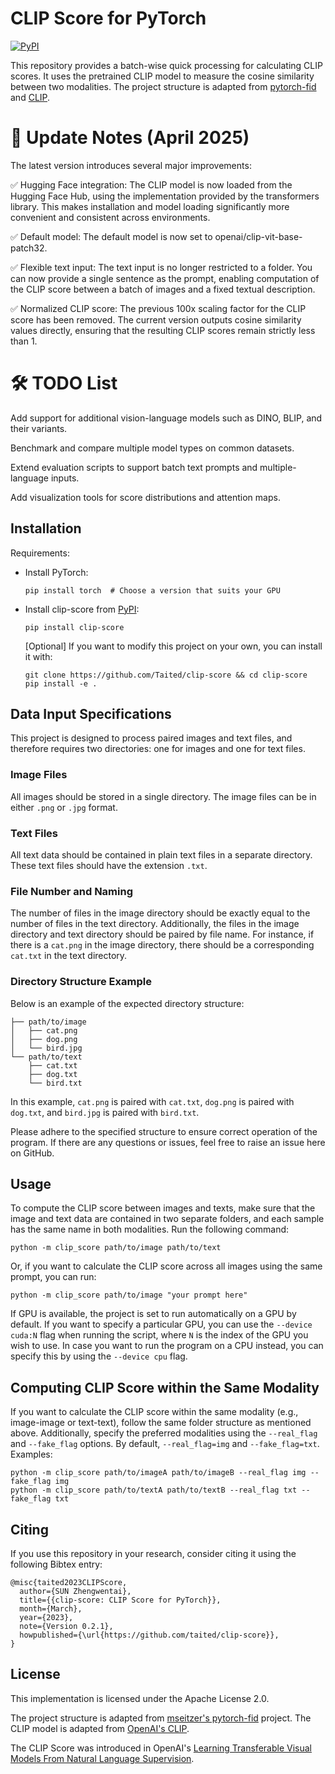 # CLIP Score for PyTorch

[![PyPI](https://img.shields.io/pypi/v/clip-score.svg)](https://pypi.org/project/clip-score/)

This repository provides a batch-wise quick processing for calculating CLIP scores. It uses the pretrained CLIP model to measure the cosine similarity between two modalities. The project structure is adapted from [pytorch-fid](https://github.com/mseitzer/pytorch-fid) and [CLIP](https://github.com/openai/CLIP).

# 🔄 Update Notes (April 2025)

The latest version introduces several major improvements:

✅ Hugging Face integration: The CLIP model is now loaded from the Hugging Face Hub, using the implementation provided by the transformers library. This makes installation and model loading significantly more convenient and consistent across environments.

✅ Default model: The default model is now set to openai/clip-vit-base-patch32.

✅ Flexible text input: The text input is no longer restricted to a folder. You can now provide a single sentence as the prompt, enabling computation of the CLIP score between a batch of images and a fixed textual description.

✅ Normalized CLIP score: The previous 100x scaling factor for the CLIP score has been removed. The current version outputs cosine similarity values directly, ensuring that the resulting CLIP scores remain strictly less than 1.

# 🛠️ TODO List

Add support for additional vision-language models such as DINO, BLIP, and their variants.

Benchmark and compare multiple model types on common datasets.

Extend evaluation scripts to support batch text prompts and multiple-language inputs.

Add visualization tools for score distributions and attention maps.

## Installation

Requirements:

- Install PyTorch:
  ```
  pip install torch  # Choose a version that suits your GPU
  ```
- Install clip-score from [PyPI](https://pypi.org/project/clip-score/):
  ```
  pip install clip-score
  ```
  [Optional] If you want to modify this project on your own, you can install it with:
  ```
  git clone https://github.com/Taited/clip-score && cd clip-score
  pip install -e .
  ```

## Data Input Specifications

This project is designed to process paired images and text files, and therefore requires two directories: one for images and one for text files.

### Image Files

All images should be stored in a single directory. The image files can be in either `.png` or `.jpg` format.

### Text Files

All text data should be contained in plain text files in a separate directory. These text files should have the extension `.txt`.

### File Number and Naming

The number of files in the image directory should be exactly equal to the number of files in the text directory. Additionally, the files in the image directory and text directory should be paired by file name. For instance, if there is a `cat.png` in the image directory, there should be a corresponding `cat.txt` in the text directory.

### Directory Structure Example

Below is an example of the expected directory structure:

```plaintext
├── path/to/image
│   ├── cat.png
│   ├── dog.png
│   └── bird.jpg
└── path/to/text
    ├── cat.txt
    ├── dog.txt
    └── bird.txt
```

In this example, `cat.png` is paired with `cat.txt`, `dog.png` is paired with `dog.txt`, and `bird.jpg` is paired with `bird.txt`.

Please adhere to the specified structure to ensure correct operation of the program. If there are any questions or issues, feel free to raise an issue here on GitHub.

## Usage

To compute the CLIP score between images and texts, make sure that the image and text data are contained in two separate folders, and each sample has the same name in both modalities. Run the following command:

```
python -m clip_score path/to/image path/to/text
```

Or, if you want to calculate the CLIP score across all images using the same prompt, you can run:

```
python -m clip_score path/to/image "your prompt here"
```

If GPU is available, the project is set to run automatically on a GPU by default. If you want to specify a particular GPU, you can use the `--device cuda:N` flag when running the script, where `N` is the index of the GPU you wish to use. In case you want to run the program on a CPU instead, you can specify this by using the `--device cpu` flag.

## Computing CLIP Score within the Same Modality

If you want to calculate the CLIP score within the same modality (e.g., image-image or text-text), follow the same folder structure as mentioned above. Additionally, specify the preferred modalities using the `--real_flag` and `--fake_flag` options. By default, `--real_flag=img` and `--fake_flag=txt`. Examples:

```
python -m clip_score path/to/imageA path/to/imageB --real_flag img --fake_flag img
python -m clip_score path/to/textA path/to/textB --real_flag txt --fake_flag txt
```

## Citing

If you use this repository in your research, consider citing it using the following Bibtex entry:

```
@misc{taited2023CLIPScore,
  author={SUN Zhengwentai},
  title={{clip-score: CLIP Score for PyTorch}},
  month={March},
  year={2023},
  note={Version 0.2.1},
  howpublished={\url{https://github.com/taited/clip-score}},
}
```

## License

This implementation is licensed under the Apache License 2.0.

The project structure is adapted from [mseitzer's pytorch-fid](https://github.com/mseitzer/pytorch-fid) project. The CLIP model is adapted from [OpenAI's CLIP](https://github.com/openai/CLIP).

The CLIP Score was introduced in OpenAI's [Learning Transferable Visual Models From Natural Language Supervision](https://arxiv.org/abs/2103.00020).

